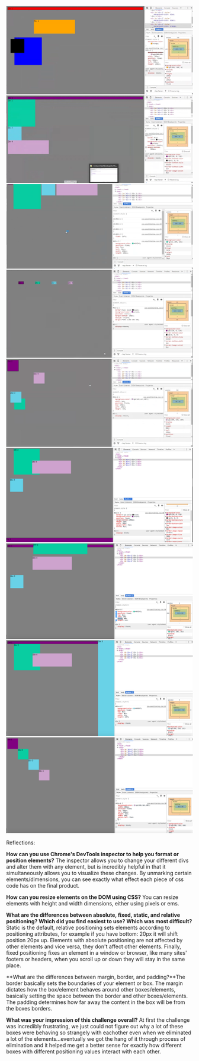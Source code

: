 ![alt text](imgs/1-change-colors.png)
![alt text](imgs/2-column.png)
![alt text](imgs/3-row.png)
![alt text](imgs/4-equidistant.png)
![alt text](imgs/5-squares.png)
![alt text](imgs/6-footer.png)
![alt text](imgs/7-header.png)
![alt text](imgs/8-sidebar.png)
![alt text](imgs/9-creative.png)


Reflections:


**How can you use Chrome's DevTools inspector to help you format or position elements?**
The inspector allows you to change your different divs and alter them with any element, but is incredibly helpful in that it simultaneously allows you to visualize these changes.  By unmarking certain elements/dimensions, you can see exactly what effect each piece of css code has on the final product.


**How can you resize elements on the DOM using CSS?**
You can resize elements with height and width dimensions, either using pixels or ems.

**What are the differences between absolute, fixed, static, and relative positioning?  Which did you find easiest to use?  Which was most difficult?**
Static is the default, relative positioning sets elements according to positioning attributes, for example if you have bottom: 20px it will shift position 20px up.  Elements with absolute positioning are not affected by other elements and vice versa, they don't affect other elements.  Finally, fixed positioning fixes an element in a window or browser, like many sites' footers or headers, when you scroll up or down they will stay in the same place.


**What are the differences between margin, border, and padding?**The border basically sets the boundaries of your element or box.  The margin dictates how the box/element behaves around other boxes/elements, basically setting the space between the border and other boxes/elements.  The padding determines how far away the content in the box will be from the boxes borders.


**What was your impression of this challenge overall?**
At first the challenge was incredibly frustrating, we just could not figure out why a lot of these boxes were behaving so strangely with eachother even when we eliminated a lot of the elements...eventually we got the hang of it through process of elimination and it helped me get a better sense for exactly how different boxes with different positioning values interact with each other.
